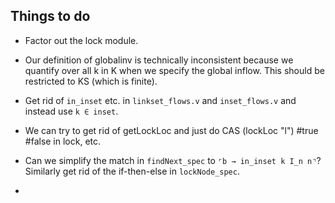 Things to do
------------

- Factor out the lock module.

- Our definition of globalinv is technically inconsistent because we quantify over all k in K when we specify the global inflow. This should be restricted to KS (which is finite).

- Get rid of `in_inset` etc. in `linkset_flows.v` and `inset_flows.v` and instead use `k ∈ inset`.

- We can try to get rid of getLockLoc and just do CAS (lockLoc "l") #true #false in lock, etc.

- Can we simplify the match in `findNext_spec` to `⌜b → in_inset k I_n n⌝`? Similarly get rid of the if-then-else in `lockNode_spec`.

- 
